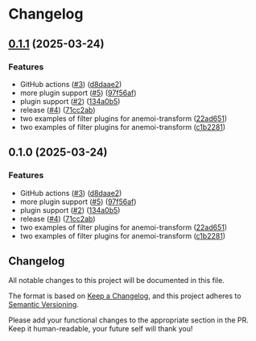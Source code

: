 # Changelog

## [0.1.1](https://github.com/ecmwf/anemoi-plugins/compare/0.1.0...0.1.1) (2025-03-24)


### Features

* GitHub actions ([#3](https://github.com/ecmwf/anemoi-plugins/issues/3)) ([d8daae2](https://github.com/ecmwf/anemoi-plugins/commit/d8daae29fbd5809f119f5798ae684a64c6cc800a))
* more plugin support ([#5](https://github.com/ecmwf/anemoi-plugins/issues/5)) ([97f56af](https://github.com/ecmwf/anemoi-plugins/commit/97f56af554477fb08c772238226cd82c52c78d8e))
* plugin support ([#2](https://github.com/ecmwf/anemoi-plugins/issues/2)) ([134a0b5](https://github.com/ecmwf/anemoi-plugins/commit/134a0b5600304eb255e3dba3a3394c2f7be78c23))
* release ([#4](https://github.com/ecmwf/anemoi-plugins/issues/4)) ([71cc2ab](https://github.com/ecmwf/anemoi-plugins/commit/71cc2ab66d4d9e3888d8f9c07e6e8169dd7b544e))
* two examples of filter plugins for anemoi-transform ([22ad651](https://github.com/ecmwf/anemoi-plugins/commit/22ad651fc60e3237b538c294d75313a6f78b7419))
* two examples of filter plugins for anemoi-transform ([c1b2281](https://github.com/ecmwf/anemoi-plugins/commit/c1b22810103c9128c58eab8971525281bfa66eee))

## 0.1.0 (2025-03-24)


### Features

* GitHub actions ([#3](https://github.com/ecmwf/anemoi-plugins/issues/3)) ([d8daae2](https://github.com/ecmwf/anemoi-plugins/commit/d8daae29fbd5809f119f5798ae684a64c6cc800a))
* more plugin support ([#5](https://github.com/ecmwf/anemoi-plugins/issues/5)) ([97f56af](https://github.com/ecmwf/anemoi-plugins/commit/97f56af554477fb08c772238226cd82c52c78d8e))
* plugin support ([#2](https://github.com/ecmwf/anemoi-plugins/issues/2)) ([134a0b5](https://github.com/ecmwf/anemoi-plugins/commit/134a0b5600304eb255e3dba3a3394c2f7be78c23))
* release ([#4](https://github.com/ecmwf/anemoi-plugins/issues/4)) ([71cc2ab](https://github.com/ecmwf/anemoi-plugins/commit/71cc2ab66d4d9e3888d8f9c07e6e8169dd7b544e))
* two examples of filter plugins for anemoi-transform ([22ad651](https://github.com/ecmwf/anemoi-plugins/commit/22ad651fc60e3237b538c294d75313a6f78b7419))
* two examples of filter plugins for anemoi-transform ([c1b2281](https://github.com/ecmwf/anemoi-plugins/commit/c1b22810103c9128c58eab8971525281bfa66eee))

## Changelog

All notable changes to this project will be documented in this file.

The format is based on [Keep a Changelog](https://keepachangelog.com/en/1.1.0/),
and this project adheres to [Semantic Versioning](https://semver.org/spec/v2.0.0.html).

Please add your functional changes to the appropriate section in the PR.
Keep it human-readable, your future self will thank you!


<!-- Release notes generated using configuration in .github/release.yml at main -->
